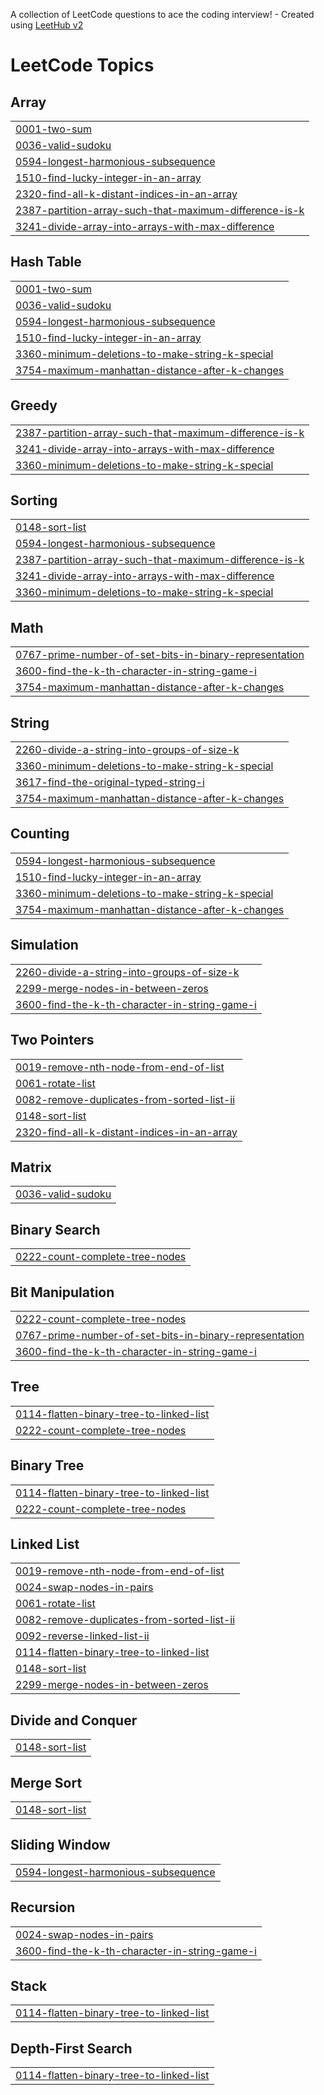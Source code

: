 A collection of LeetCode questions to ace the coding interview! - Created using [LeetHub v2](https://github.com/arunbhardwaj/LeetHub-2.0)
<!---LeetCode Topics Start-->
# LeetCode Topics
## Array
|  |
| ------- |
| [0001-two-sum](https://github.com/mshiva2202/LeetCode/tree/master/0001-two-sum) |
| [0036-valid-sudoku](https://github.com/mshiva2202/LeetCode/tree/master/0036-valid-sudoku) |
| [0594-longest-harmonious-subsequence](https://github.com/mshiva2202/LeetCode/tree/master/0594-longest-harmonious-subsequence) |
| [1510-find-lucky-integer-in-an-array](https://github.com/mshiva2202/LeetCode/tree/master/1510-find-lucky-integer-in-an-array) |
| [2320-find-all-k-distant-indices-in-an-array](https://github.com/mshiva2202/LeetCode/tree/master/2320-find-all-k-distant-indices-in-an-array) |
| [2387-partition-array-such-that-maximum-difference-is-k](https://github.com/mshiva2202/LeetCode/tree/master/2387-partition-array-such-that-maximum-difference-is-k) |
| [3241-divide-array-into-arrays-with-max-difference](https://github.com/mshiva2202/LeetCode/tree/master/3241-divide-array-into-arrays-with-max-difference) |
## Hash Table
|  |
| ------- |
| [0001-two-sum](https://github.com/mshiva2202/LeetCode/tree/master/0001-two-sum) |
| [0036-valid-sudoku](https://github.com/mshiva2202/LeetCode/tree/master/0036-valid-sudoku) |
| [0594-longest-harmonious-subsequence](https://github.com/mshiva2202/LeetCode/tree/master/0594-longest-harmonious-subsequence) |
| [1510-find-lucky-integer-in-an-array](https://github.com/mshiva2202/LeetCode/tree/master/1510-find-lucky-integer-in-an-array) |
| [3360-minimum-deletions-to-make-string-k-special](https://github.com/mshiva2202/LeetCode/tree/master/3360-minimum-deletions-to-make-string-k-special) |
| [3754-maximum-manhattan-distance-after-k-changes](https://github.com/mshiva2202/LeetCode/tree/master/3754-maximum-manhattan-distance-after-k-changes) |
## Greedy
|  |
| ------- |
| [2387-partition-array-such-that-maximum-difference-is-k](https://github.com/mshiva2202/LeetCode/tree/master/2387-partition-array-such-that-maximum-difference-is-k) |
| [3241-divide-array-into-arrays-with-max-difference](https://github.com/mshiva2202/LeetCode/tree/master/3241-divide-array-into-arrays-with-max-difference) |
| [3360-minimum-deletions-to-make-string-k-special](https://github.com/mshiva2202/LeetCode/tree/master/3360-minimum-deletions-to-make-string-k-special) |
## Sorting
|  |
| ------- |
| [0148-sort-list](https://github.com/mshiva2202/LeetCode/tree/master/0148-sort-list) |
| [0594-longest-harmonious-subsequence](https://github.com/mshiva2202/LeetCode/tree/master/0594-longest-harmonious-subsequence) |
| [2387-partition-array-such-that-maximum-difference-is-k](https://github.com/mshiva2202/LeetCode/tree/master/2387-partition-array-such-that-maximum-difference-is-k) |
| [3241-divide-array-into-arrays-with-max-difference](https://github.com/mshiva2202/LeetCode/tree/master/3241-divide-array-into-arrays-with-max-difference) |
| [3360-minimum-deletions-to-make-string-k-special](https://github.com/mshiva2202/LeetCode/tree/master/3360-minimum-deletions-to-make-string-k-special) |
## Math
|  |
| ------- |
| [0767-prime-number-of-set-bits-in-binary-representation](https://github.com/mshiva2202/LeetCode/tree/master/0767-prime-number-of-set-bits-in-binary-representation) |
| [3600-find-the-k-th-character-in-string-game-i](https://github.com/mshiva2202/LeetCode/tree/master/3600-find-the-k-th-character-in-string-game-i) |
| [3754-maximum-manhattan-distance-after-k-changes](https://github.com/mshiva2202/LeetCode/tree/master/3754-maximum-manhattan-distance-after-k-changes) |
## String
|  |
| ------- |
| [2260-divide-a-string-into-groups-of-size-k](https://github.com/mshiva2202/LeetCode/tree/master/2260-divide-a-string-into-groups-of-size-k) |
| [3360-minimum-deletions-to-make-string-k-special](https://github.com/mshiva2202/LeetCode/tree/master/3360-minimum-deletions-to-make-string-k-special) |
| [3617-find-the-original-typed-string-i](https://github.com/mshiva2202/LeetCode/tree/master/3617-find-the-original-typed-string-i) |
| [3754-maximum-manhattan-distance-after-k-changes](https://github.com/mshiva2202/LeetCode/tree/master/3754-maximum-manhattan-distance-after-k-changes) |
## Counting
|  |
| ------- |
| [0594-longest-harmonious-subsequence](https://github.com/mshiva2202/LeetCode/tree/master/0594-longest-harmonious-subsequence) |
| [1510-find-lucky-integer-in-an-array](https://github.com/mshiva2202/LeetCode/tree/master/1510-find-lucky-integer-in-an-array) |
| [3360-minimum-deletions-to-make-string-k-special](https://github.com/mshiva2202/LeetCode/tree/master/3360-minimum-deletions-to-make-string-k-special) |
| [3754-maximum-manhattan-distance-after-k-changes](https://github.com/mshiva2202/LeetCode/tree/master/3754-maximum-manhattan-distance-after-k-changes) |
## Simulation
|  |
| ------- |
| [2260-divide-a-string-into-groups-of-size-k](https://github.com/mshiva2202/LeetCode/tree/master/2260-divide-a-string-into-groups-of-size-k) |
| [2299-merge-nodes-in-between-zeros](https://github.com/mshiva2202/LeetCode/tree/master/2299-merge-nodes-in-between-zeros) |
| [3600-find-the-k-th-character-in-string-game-i](https://github.com/mshiva2202/LeetCode/tree/master/3600-find-the-k-th-character-in-string-game-i) |
## Two Pointers
|  |
| ------- |
| [0019-remove-nth-node-from-end-of-list](https://github.com/mshiva2202/LeetCode/tree/master/0019-remove-nth-node-from-end-of-list) |
| [0061-rotate-list](https://github.com/mshiva2202/LeetCode/tree/master/0061-rotate-list) |
| [0082-remove-duplicates-from-sorted-list-ii](https://github.com/mshiva2202/LeetCode/tree/master/0082-remove-duplicates-from-sorted-list-ii) |
| [0148-sort-list](https://github.com/mshiva2202/LeetCode/tree/master/0148-sort-list) |
| [2320-find-all-k-distant-indices-in-an-array](https://github.com/mshiva2202/LeetCode/tree/master/2320-find-all-k-distant-indices-in-an-array) |
## Matrix
|  |
| ------- |
| [0036-valid-sudoku](https://github.com/mshiva2202/LeetCode/tree/master/0036-valid-sudoku) |
## Binary Search
|  |
| ------- |
| [0222-count-complete-tree-nodes](https://github.com/mshiva2202/LeetCode/tree/master/0222-count-complete-tree-nodes) |
## Bit Manipulation
|  |
| ------- |
| [0222-count-complete-tree-nodes](https://github.com/mshiva2202/LeetCode/tree/master/0222-count-complete-tree-nodes) |
| [0767-prime-number-of-set-bits-in-binary-representation](https://github.com/mshiva2202/LeetCode/tree/master/0767-prime-number-of-set-bits-in-binary-representation) |
| [3600-find-the-k-th-character-in-string-game-i](https://github.com/mshiva2202/LeetCode/tree/master/3600-find-the-k-th-character-in-string-game-i) |
## Tree
|  |
| ------- |
| [0114-flatten-binary-tree-to-linked-list](https://github.com/mshiva2202/LeetCode/tree/master/0114-flatten-binary-tree-to-linked-list) |
| [0222-count-complete-tree-nodes](https://github.com/mshiva2202/LeetCode/tree/master/0222-count-complete-tree-nodes) |
## Binary Tree
|  |
| ------- |
| [0114-flatten-binary-tree-to-linked-list](https://github.com/mshiva2202/LeetCode/tree/master/0114-flatten-binary-tree-to-linked-list) |
| [0222-count-complete-tree-nodes](https://github.com/mshiva2202/LeetCode/tree/master/0222-count-complete-tree-nodes) |
## Linked List
|  |
| ------- |
| [0019-remove-nth-node-from-end-of-list](https://github.com/mshiva2202/LeetCode/tree/master/0019-remove-nth-node-from-end-of-list) |
| [0024-swap-nodes-in-pairs](https://github.com/mshiva2202/LeetCode/tree/master/0024-swap-nodes-in-pairs) |
| [0061-rotate-list](https://github.com/mshiva2202/LeetCode/tree/master/0061-rotate-list) |
| [0082-remove-duplicates-from-sorted-list-ii](https://github.com/mshiva2202/LeetCode/tree/master/0082-remove-duplicates-from-sorted-list-ii) |
| [0092-reverse-linked-list-ii](https://github.com/mshiva2202/LeetCode/tree/master/0092-reverse-linked-list-ii) |
| [0114-flatten-binary-tree-to-linked-list](https://github.com/mshiva2202/LeetCode/tree/master/0114-flatten-binary-tree-to-linked-list) |
| [0148-sort-list](https://github.com/mshiva2202/LeetCode/tree/master/0148-sort-list) |
| [2299-merge-nodes-in-between-zeros](https://github.com/mshiva2202/LeetCode/tree/master/2299-merge-nodes-in-between-zeros) |
## Divide and Conquer
|  |
| ------- |
| [0148-sort-list](https://github.com/mshiva2202/LeetCode/tree/master/0148-sort-list) |
## Merge Sort
|  |
| ------- |
| [0148-sort-list](https://github.com/mshiva2202/LeetCode/tree/master/0148-sort-list) |
## Sliding Window
|  |
| ------- |
| [0594-longest-harmonious-subsequence](https://github.com/mshiva2202/LeetCode/tree/master/0594-longest-harmonious-subsequence) |
## Recursion
|  |
| ------- |
| [0024-swap-nodes-in-pairs](https://github.com/mshiva2202/LeetCode/tree/master/0024-swap-nodes-in-pairs) |
| [3600-find-the-k-th-character-in-string-game-i](https://github.com/mshiva2202/LeetCode/tree/master/3600-find-the-k-th-character-in-string-game-i) |
## Stack
|  |
| ------- |
| [0114-flatten-binary-tree-to-linked-list](https://github.com/mshiva2202/LeetCode/tree/master/0114-flatten-binary-tree-to-linked-list) |
## Depth-First Search
|  |
| ------- |
| [0114-flatten-binary-tree-to-linked-list](https://github.com/mshiva2202/LeetCode/tree/master/0114-flatten-binary-tree-to-linked-list) |
<!---LeetCode Topics End-->